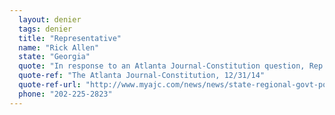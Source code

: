 ```yaml
---
  layout: denier
  tags: denier
  title: "Representative"
  name: "Rick Allen"
  state: "Georgia"
  quote: "In response to an Atlanta Journal-Constitution question, Rep. Allen “vehemently rejected the idea that warming is an established fact,” asserting in an email that the “science is definitely NOT settled.”"
  quote-ref: "The Atlanta Journal-Constitution, 12/31/14"
  quote-ref-url: "http://www.myajc.com/news/news/state-regional-govt-politics/ga-politicians-cool-to-global-warming/njdR3/"
  phone: "202-225-2823"
---
```

